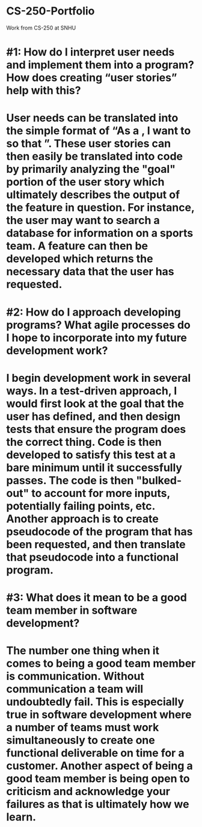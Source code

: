 # CS-250-Portfolio
Work from CS-250 at SNHU

# #1: How do I interpret user needs and implement them into a program? How does creating “user stories” help with this?
# User needs can be translated into the simple format of “As a <user>, I want to <goal> so that <reason>”. These user stories can then easily be translated into code by primarily analyzing the "goal" portion of the user story which ultimately describes the output of the feature in question. For instance, the user may want to search a database for information on a sports team. A feature can then be developed which returns the necessary data that the user has requested.
# #2: How do I approach developing programs? What agile processes do I hope to incorporate into my future development work?
# I begin development work in several ways. In a test-driven approach, I would first look at the goal that the user has defined, and then design tests that ensure the program does the correct thing. Code is then developed to satisfy this test at a bare minimum until it successfully passes. The code is then "bulked-out" to account for more inputs, potentially failing points, etc. Another approach is to create pseudocode of the program that has been requested, and then translate that pseudocode into a functional program.
# #3: What does it mean to be a good team member in software development?
# The number one thing when it comes to being a good team member is communication. Without communication a team will undoubtedly fail. This is especially true in software development where a number of teams must work simultaneously to create one functional deliverable on time for a customer. Another aspect of being a good team member is being open to criticism and acknowledge your failures as that is ultimately how we learn.
